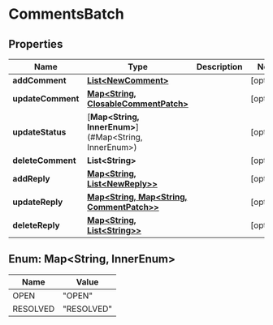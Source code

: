 
# CommentsBatch

## Properties
Name | Type | Description | Notes
------------ | ------------- | ------------- | -------------
**addComment** | [**List&lt;NewComment&gt;**](NewComment.md) |  |  [optional]
**updateComment** | [**Map&lt;String, ClosableCommentPatch&gt;**](ClosableCommentPatch.md) |  |  [optional]
**updateStatus** | [**Map&lt;String, InnerEnum&gt;**](#Map&lt;String, InnerEnum&gt;) |  |  [optional]
**deleteComment** | **List&lt;String&gt;** |  |  [optional]
**addReply** | [**Map&lt;String, List&lt;NewReply&gt;&gt;**](List.md) |  |  [optional]
**updateReply** | [**Map&lt;String, Map&lt;String, CommentPatch&gt;&gt;**](Map.md) |  |  [optional]
**deleteReply** | [**Map&lt;String, List&lt;String&gt;&gt;**](List.md) |  |  [optional]


<a name="Map<String, InnerEnum>"></a>
## Enum: Map&lt;String, InnerEnum&gt;
Name | Value
---- | -----
OPEN | &quot;OPEN&quot;
RESOLVED | &quot;RESOLVED&quot;



